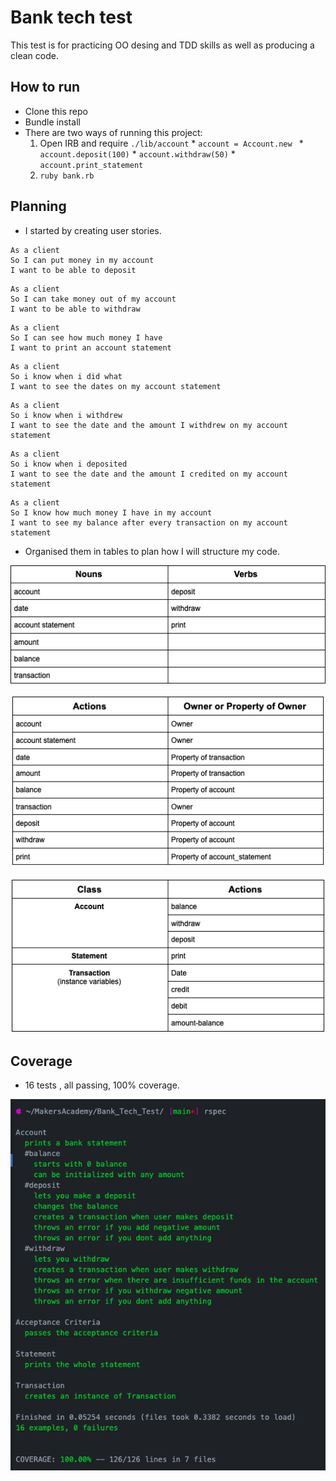 # Bank tech test

This test is for practicing OO desing and TDD skills as well as producing a clean code.

## How to run

* Clone this repo
* Bundle install
* There are two ways of running this project:
    1. Open IRB and require `./lib/account`
      * `account = Account.new `
      * `account.deposit(100)`
      * `account.withdraw(50)`
      * `account.print_statement`
    2. `ruby bank.rb`

## Planning

* I started by creating user stories.
```
As a client
So I can put money in my account
I want to be able to deposit
```
```
As a client
So I can take money out of my account
I want to be able to withdraw
```
```
As a client
So I can see how much money I have
I want to print an account statement
```
```
As a client
So i know when i did what
I want to see the dates on my account statement
```
```
As a client
So i know when i withdrew
I want to see the date and the amount I withdrew on my account statement
```
```
As a client
So i know when i deposited
I want to see the date and the amount I credited on my account statement
```
```
As a client
So I know how much money I have in my account
I want to see my balance after every transaction on my account statement
```
* Organised them in tables to plan how I will structure my code.

 ![table1](screenshots/nouns_verbs.png)

 ![table2](screenshots/owner_property.png)

 ![table3](screenshots/class_action.png)

## Coverage

* 16 tests , all passing, 100% coverage.

![coverage](screenshots/coverage.png)
